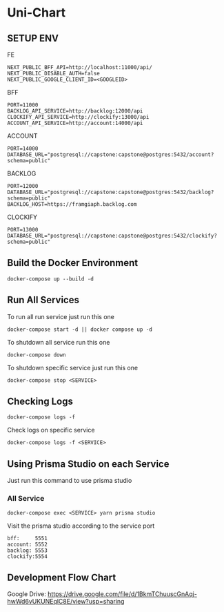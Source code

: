 # Uni-Chart

## SETUP ENV
FE
```
NEXT_PUBLIC_BFF_API=http://localhost:11000/api/
NEXT_PUBLIC_DISABLE_AUTH=false
NEXT_PUBLIC_GOOGLE_CLIENT_ID=<GOOGLEID>
```

BFF
```
PORT=11000
BACKLOG_API_SERVICE=http://backlog:12000/api
CLOCKIFY_API_SERVICE=http://clockify:13000/api
ACCOUNT_API_SERVICE=http://account:14000/api
```

ACCOUNT
```
PORT=14000
DATABASE_URL="postgresql://capstone:capstone@postgres:5432/account?schema=public"
```

BACKLOG
```
PORT=12000
DATABASE_URL="postgresql://capstone:capstone@postgres:5432/backlog?schema=public"
BACKLOG_HOST=https://framgiaph.backlog.com
```

CLOCKIFY
```
PORT=13000
DATABASE_URL="postgresql://capstone:capstone@postgres:5432/clockify?schema=public"
```


## Build the Docker Environment

```
docker-compose up --build -d
```

## Run All Services

To run all run service just run this one

```
docker-compose start -d || docker compose up -d
```

To shutdown all service run this one

```
docker-compose down
```

To shutdown specific service just run this one

```
docker-compose stop <SERVICE>
```

## Checking Logs

```
docker-compose logs -f
```

Check logs on specific service

```
docker-compose logs -f <SERVICE>
```

## Using Prisma Studio on each Service

Just run this command to use prisma studio

### All Service

```
docker-compose exec <SERVICE> yarn prisma studio
```

Visit the prisma studio according to the service port

```
bff:     5551
account: 5552
backlog: 5553
clockify:5554
```

## Development Flow Chart

Google Drive: https://drive.google.com/file/d/1BkmTChuuscGnAqj-hwWd6vUKUNEqlC8E/view?usp=sharing
